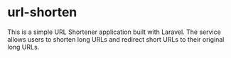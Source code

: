 # url-shorten
This is a simple URL Shortener application built with Laravel. The service allows users to shorten long URLs and redirect short URLs to their original long URLs.
